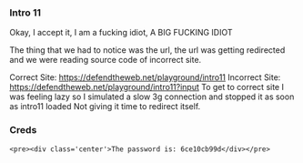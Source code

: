 ### Intro 11
Okay, I accept it, I am a fucking idiot, A BIG FUCKING IDIOT

The thing that we had to notice was the url, the url was getting redirected and we were reading
source code of incorrect site. 

Correct Site: https://defendtheweb.net/playground/intro11
Incorrect Site: https://defendtheweb.net/playground/intro11?input
To get to correct site I was feeling lazy so I simulated a slow 3g connection and stopped it as soon as intro11 loaded Not giving it time to redirect itself. 
### Creds
```
<pre><div class='center'>The password is: 6ce10cb99d</div></pre>

```
